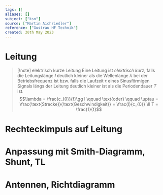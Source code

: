 ```yaml
---
tags: []
aliases: []
subject: ["ksn"]
source: ["Martin Aichriedler"]
reference: ["Gustrau HF Technik"]
created: 30th May 2023
---
```

# Leitung
> [!note] elektrisch kurze Leitung
> Eine Leitung ist *elektrisch kurz*, falls die Leitungslänge $l$ deutlich kleiner als die Wellenlänge $\lambda$ bei der Betriebsfrequenz ist bzw. falls die Laufzeit $\uptau$ eines Sinusförmigen Signals längs der Leitung deutlich kleiner ist als die Periodendauer $T$ ist.
> $$\lambda = \frac{c_{0}}{f}\gg l \qquad \text{oder} \qquad \uptau = \frac{\text{Strecke}}{\text{Geschwindigkeit}} = \frac{l}{c_{0}} \ll T = \frac{1}{f}$$
 

# Rechteckimpuls auf Leitung

# Anpassung mit Smith-Diagramm, Shunt, TL

# Antennen, Richtdiagramm